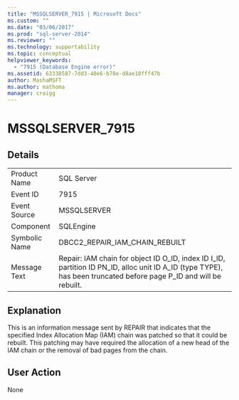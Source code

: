 ```yaml
---
title: "MSSQLSERVER_7915 | Microsoft Docs"
ms.custom: ""
ms.date: "03/06/2017"
ms.prod: "sql-server-2014"
ms.reviewer: ""
ms.technology: supportability
ms.topic: conceptual
helpviewer_keywords: 
  - "7915 (Database Engine error)"
ms.assetid: 63338587-7dd3-40e6-b70e-d8ae18fff47b
author: MashaMSFT
ms.author: mathoma
manager: craigg
---
```

# MSSQLSERVER_7915
    
## Details  
  
|||  
|-|-|  
|Product Name|SQL Server|  
|Event ID|7915|  
|Event Source|MSSQLSERVER|  
|Component|SQLEngine|  
|Symbolic Name|DBCC2_REPAIR_IAM_CHAIN_REBUILT|  
|Message Text|Repair: IAM chain for object ID O_ID, index ID I_ID, partition ID PN_ID, alloc unit ID A_ID (type TYPE), has been truncated before page P_ID and will be rebuilt.|  
  
## Explanation  
 This is an information message sent by REPAIR that indicates that the specified Index Allocation Map (IAM) chain was patched so that it could be rebuilt. This patching may have required the allocation of a new head of the IAM chain or the removal of bad pages from the chain.  
  
## User Action  
 None  
  
  
